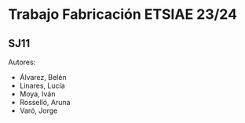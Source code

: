 # Trabajo Fabricación ETSIAE 23/24
## SJ11

Autores: 
- Álvarez, Belén
- Linares, Lucía
- Moya, Iván
- Rosselló, Aruna
- Varó, Jorge
